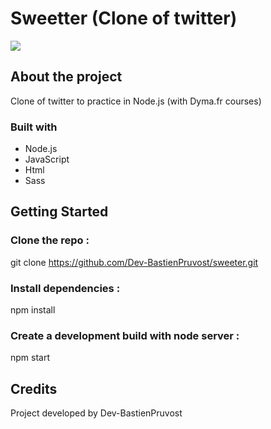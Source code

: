 # Sweetter (Clone of twitter)

<a href="https://sweetter.pruvostbastien.fr/" target="_blank"><img src="https://img.shields.io/badge/ctrl_%2B_click_here_to_see_the_website-324050?style=for-the-badge&logo=github&logoColor=white" /></a>

## About the project

Clone of twitter to practice in Node.js (with Dyma.fr courses)

### Built with

- Node.js
- JavaScript
- Html
- Sass

## Getting Started

### Clone the repo :

git clone https://github.com/Dev-BastienPruvost/sweeter.git

### Install dependencies :

npm install

### Create a development build with node server :

npm start

<!-- ### To create a production build :

npm run build -->

<!-- #### Running

node public/index.bundle.js -->

## Credits

Project developed by Dev-BastienPruvost
